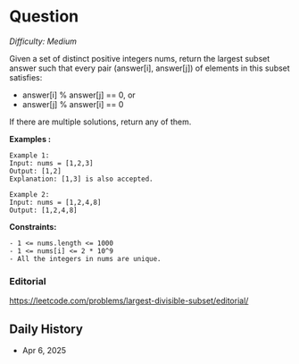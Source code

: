 # Question 

_Difficulty: Medium_

Given a set of distinct positive integers nums, return the largest subset answer such that every pair (answer[i], answer[j]) of elements in this subset satisfies:
- answer[i] % answer[j] == 0, or
- answer[j] % answer[i] == 0

If there are multiple solutions, return any of them.

**Examples :**
```
Example 1:
Input: nums = [1,2,3]
Output: [1,2]
Explanation: [1,3] is also accepted.

Example 2:
Input: nums = [1,2,4,8]
Output: [1,2,4,8]
``` 

**Constraints:**
```
- 1 <= nums.length <= 1000
- 1 <= nums[i] <= 2 * 10^9
- All the integers in nums are unique.
```

### Editorial
https://leetcode.com/problems/largest-divisible-subset/editorial/

## Daily History
- Apr 6, 2025
